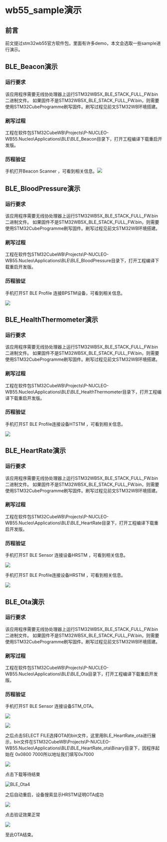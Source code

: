 # wb55_sample演示

## 前言

前文提过stm32wb55官方软件包，里面有许多demo，本文会选取一些sample进行演示。

## BLE_Beacon演示

### 运行要求

该应用程序需要无线协处理器上运行STM32WB5X_BLE_STACK_FULL_FW.bin二进制文件。
如果固件不是STM32WB5X_BLE_STACK_FULL_FW.bin，则需要使用STM32CubeProgramme刷写固件。刷写过程见前文STM32WB环境搭建。

### 刷写过程

工程在软件包STM32CubeWB\Projects\P-NUCLEO-WB55.Nucleo\Applications\BLE\BLE_Beacon目录下，打开工程编译下载重启开发版。

### 历程验证

手机打开Beacon Scanner ，可看到相关信息。![](doc/beacon.jpg)

## BLE_BloodPressure演示

### 运行要求

该应用程序需要无线协处理器上运行STM32WB5X_BLE_STACK_FULL_FW.bin二进制文件。
如果固件不是STM32WB5X_BLE_STACK_FULL_FW.bin，则需要使用STM32CubeProgramme刷写固件。刷写过程见前文STM32WB环境搭建。

### 刷写过程

工程在软件包STM32CubeWB\Projects\P-NUCLEO-WB55.Nucleo\Applications\BLE\BLE_BloodPressure目录下，打开工程编译下载重启开发版。

### 历程验证

手机打开ST BLE Profile 连接BPSTM设备，可看到相关信息。

![](doc/BLE_BloodPressure.jpg)

## BLE_HealthThermometer演示

### 运行要求

该应用程序需要无线协处理器上运行STM32WB5X_BLE_STACK_FULL_FW.bin二进制文件。
如果固件不是STM32WB5X_BLE_STACK_FULL_FW.bin，则需要使用STM32CubeProgramme刷写固件。刷写过程见前文STM32WB环境搭建。

### 刷写过程

工程在软件包STM32CubeWB\Projects\P-NUCLEO-WB55.Nucleo\Applications\BLE\BLE_HealthThermometer目录下，打开工程编译下载重启开发版。

### 历程验证

手机打开ST BLE Profile连接设备HTSTM ，可看到相关信息。

![](doc/BLE_HealthThermometer.jpg)

## BLE_HeartRate演示

### 运行要求

该应用程序需要无线协处理器上运行STM32WB5X_BLE_STACK_FULL_FW.bin二进制文件。
如果固件不是STM32WB5X_BLE_STACK_FULL_FW.bin，则需要使用STM32CubeProgramme刷写固件。刷写过程见前文STM32WB环境搭建。

### 刷写过程

工程在软件包STM32CubeWB\Projects\P-NUCLEO-WB55.Nucleo\Applications\BLE\BLE_HeartRate目录下，打开工程编译下载重启开发版。

### 历程验证

手机打开ST BLE Sensor 连接设备HRSTM ，可看到相关信息。

![](doc/BLE_HeartRate1.jpg)

手机打开ST BLE Profile连接设备HRSTM ，可看到相关信息。

![](doc/BLE_HeartRate2.jpg)

## BLE_Ota演示

### 运行要求

该应用程序需要无线协处理器上运行STM32WB5X_BLE_STACK_FULL_FW.bin二进制文件。
如果固件不是STM32WB5X_BLE_STACK_FULL_FW.bin，则需要使用STM32CubeProgramme刷写固件。刷写过程见前文STM32WB环境搭建。

### 刷写过程

工程在软件包STM32CubeWB\Projects\P-NUCLEO-WB55.Nucleo\Applications\BLE\BLE_Ota目录下，打开工程编译下载重启开发版。

### 历程验证

手机打开ST BLE Sensor 连接设备STM_OTA。

![](doc/BLE_Ota1.jpg)

![](doc/BLE_Ota2.jpg)

之后点击SELECT FILE选择OTA的bin文件，这里用BLE_HeartRate_ota进行展示，bin文件在STM32CubeWB\Projects\P-NUCLEO-WB55.Nucleo\Applications\BLE\BLE_HeartRate_ota\Binary目录下，因程序起始在 0x0800 7000所以地址我们填写0x7000

![](doc/BLE_Ota3.jpg)

点击下载等待结束

![BLE_Ota4](doc/BLE_Ota4.jpg)

之后自动重启，设备搜索显示HRSTM证明OTA成功

![](doc/BLE_Ota5.jpg)

点击验证效果正常

![](doc/BLE_Ota6.jpg)

至此OTA结束。